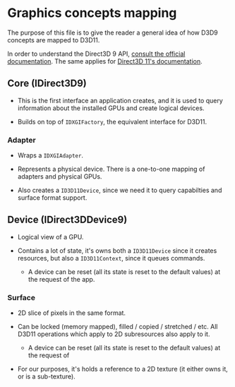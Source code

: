 # Graphics concepts mapping

The purpose of this file is to give the reader a general idea of how D3D9 concepts are mapped to D3D11.

In order to understand the Direct3D 9 API, [consult the official documentation][d3d9].
The same applies for [Direct3D 11's documentation][d3d11].

[d3d9]: https://docs.microsoft.com/en-us/windows/desktop/direct3d9/dx9-graphics-programming-guide
[d3d11]: https://docs.microsoft.com/en-us/windows/desktop/direct3d11/dx-graphics-overviews

## Core (IDirect3D9)

- This is the first interface an application creates, and it is used to query information
  about the installed GPUs and create logical devices.

- Builds on top of `IDXGIFactory`, the equivalent interface for D3D11.

### Adapter

- Wraps a `IDXGIAdapter`.

- Represents a physical device.
  There is a one-to-one mapping of adapters and physical GPUs.

- Also creates a `ID3D11Device`, since we need it to query capabilties and surface format support.

## Device (IDirect3DDevice9)

- Logical view of a GPU.

- Contains a lot of state, it's owns both a `ID3D11Device` since it creates resources,
  but also a `ID3D11Context`, since it queues commands.
  - A device can be reset (all its state is reset to the default values) at the request of the app.

### Surface

- 2D slice of pixels in the same format.

- Can be locked (memory mapped), filled / copied / stretched / etc.
  All D3D11 operations which apply to 2D subresources also apply to it.

  - A device can be reset (all its state is reset to the default values) at the request of
- For our purposes, it's holds a reference to a 2D texture (it either owns it, or is a sub-texture).
